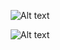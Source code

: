 <p align="center">
  <img src="https://spotify-github-profile.kittinanx.com/api/view?uid=gtavernini22&cover_image=true&theme=default&show_offline=false&background_color=121212&interchange=false" alt="Alt text">
</p>
<p align="center">
  <img src="https://spotify-recently-played-readme.vercel.app/api?user=gtavernini22&width=320" alt="Alt text">
</p>
